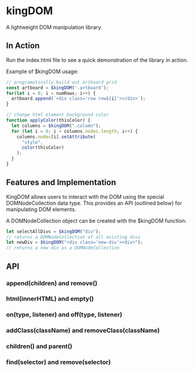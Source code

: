 # kingDOM
A lightweight DOM manipulation library.

## In Action
Run the index.html file to see a quick demonstration of the library in action.

Example of $kingDOM usage:
```javascript
// programatically build out artboard grid
const artboard = $kingDOM('.artboard');
for(let i = 0; i < numRows; i++) {
  artboard.append(`<div class='row row${i}'></div>`);
}
```

```javascript
// change html element background color
function applyColor(thisColor) {
  let columns = $kingDOM(".column");
  for (let i = 0; i < columns.nodes.length; i++) {
    columns.nodes[i].setAttribute(
      "style",
      color(thisColor)
    );
  }
}
```

## Features and Implementation
KingDOM allows users to interact with the DOM using the special DOMNodeCollection data type. This provides an API (outlined below) for manipulating DOM elements.

A DOMNodeCollection object can be created with the $kingDOM function:
```javascript
let selectAllDivs = $kingDOM("div");
// returns a DOMNodeCollection of all existing divs
let newDiv = $kingDOM("<div class='new-div'><div>");
// returns a new div as a DOMNodeCollection
```

## API
### append(children) and remove()

### html(innerHTML) and empty()

### on(type, listener) and off(type, listener)

### addClass(className) and removeClass(className)

### children() and parent()

### find(selector) and remove(selector)
